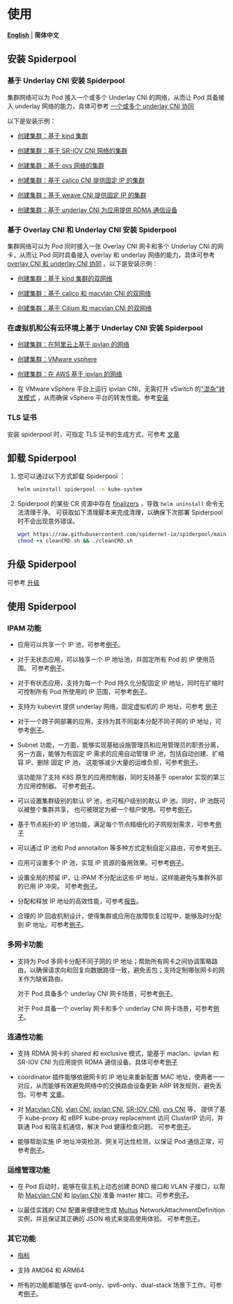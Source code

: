 # 使用

[**English**](./readme.md) | **简体中文**

## 安装 Spiderpool

### 基于 Underlay CNI 安装 Spiderpool

集群网络可以为 Pod 接入一个或多个 Underlay CNI 的网络，从而让 Pod 具备接入 underlay 网络的能力，具体可参考 [一个或多个 underlay CNI 协同](../concepts/arch-zh_CN.md) 

以下是安装示例：

- [创建集群：基于 kind 集群](./install/underlay/get-started-kind-zh_CN.md)

- [创建集群：基于 SR-IOV CNI 网络的集群](./install/underlay/get-started-sriov-zh_CN.md)

- [创建集群：基于 ovs 网络的集群](./install/underlay/get-started-ovs-zh_CN.md)

- [创建集群：基于 calico CNI 提供固定 IP 的集群](./install/underlay/get-started-calico-zh_CN.md)

- [创建集群：基于 weave CNI 提供固定 IP 的集群](./install/underlay/get-started-weave-zh_CN.md)

- [创建集群：基于 underlay CNI 为应用提供 RDMA 通信设备](./rdma-zh_CN.md)

### 基于 Overlay CNI 和 Underlay CNI 安装 Spiderpool

集群网络可以为 Pod 同时接入一张 Overlay CNI 网卡和多个 Underlay CNI 的网卡，从而让 Pod 同时具备接入 overlay 和 underlay 网络的能力，具体可参考 [overlay CNI 和 underlay CNI 协同](../concepts/arch-zh_CN.md) 。以下是安装示例：

- [创建集群：基于 kind 集群的双网络](./install/underlay/get-started-kind-zh_CN.md)

- [创建集群：基于 calico 和 macvlan CNI 的双网络](./install/overlay/get-started-calico.md)

- [创建集群：基于 Cilium 和 macvlan CNI 的双网络](./install/overlay/get-started-cilium.md)

### 在虚拟机和公有云环境上基于 Underlay CNI 安装 Spiderpool

- [创建集群：在阿里云上基于 ipvlan 的网络](./install/cloud/get-started-alibaba-zh_CN.md)

- [创建集群：VMware vsphere](./install/cloud/get-started-vmware-zh_CN.md)

- [创建集群：在 AWS 基于 ipvlan 的网络](./install/cloud/get-started-aws-zh_CN.md)

- 在 VMware vSphere 平台上运行 ipvlan CNI，无需打开 vSwitch 的["混杂"转发模式](https://docs.vmware.com/cn/VMware-vSphere/8.0/vsphere-security/GUID-3507432E-AFEA-4B6B-B404-17A020575358.html) ，从而确保 vSphere 平台的转发性能。参考[安装](./install/cloud/get-started-vmware-zh_CN.md)

### TLS 证书

安装 spiderpool 时，可指定 TLS 证书的生成方式，可参考 [文章](./install/certificate.md)

## 卸载 Spiderpool

1. 您可以通过以下方式卸载 Spiderpool ：

    ```bash
    helm uninstall spiderpool -n kube-system
    ```

2. Spiderpool 的某些 CR 资源中存在 [finalizers](https://kubernetes.io/docs/concepts/overview/working-with-objects/finalizers/) ，导致 `helm uninstall` 命令无法清理干净。 可获取如下清理脚本来完成清理，以确保下次部署 Spiderpool 时不会出现意外错误。

    ```bash
    wget https://raw.githubusercontent.com/spidernet-io/spiderpool/main/tools/scripts/cleanCRD.sh
    chmod +x cleanCRD.sh && ./cleanCRD.sh
    ```

## 升级 Spiderpool

可参考 [升级](./install/upgrade.md)

## 使用 Spiderpool

### IPAM 功能

- 应用可以共享一个 IP 池，可参考[例子](./spider-affinity.md)。

- 对于无状态应用，可以独享一个 IP 地址池，并固定所有 Pod 的 IP 使用范围。 可参考[例子](./spider-subnet.md)。

- 对于有状态应用，支持为每一个 Pod 持久化分配固定 IP 地址，同时在扩缩时可控制所有 Pod 所使用的 IP 范围，可参考[例子](./statefulset-zh_CN.md)。

- 支持为 kubevirt 提供 underlay 网络，固定虚拟机的 IP 地址，可参考 [例子](./kubevirt-zh_CN.md)

- 对于一个跨子网部署的应用，支持为其不同副本分配不同子网的 IP 地址，可参考[例子](./spider-affinity.md)。

- Subnet 功能，一方面，能够实现基础设施管理员和应用管理员的职责分离，
  另一方面，能够为有固定 IP 需求的应用自动管理 IP 池，包括自动创建、扩缩容 IP、删除 固定 IP 池，
  这能够减少大量的运维负担，可参考[例子](./spider-subnet.md)。

  该功能除了支持 K8S 原生的应用控制器，同时支持基于 operator 实现的第三方应用控制器。
  可参考[例子](./third-party-controller.md)。

- 可以设置集群级别的默认 IP 池，也可租户级别的默认 IP 池。同时，IP 池既可以被整个集群共享，
  也可被限定为被一个租户使用。可参考[例子](./spider-affinity.md)。

- 基于节点拓扑的 IP 池功能，满足每个节点精细化的子网规划需求，可参考[例子](./network-topology-zh_CN.md)

- 可以通过 IP 池和 Pod annotaiton 等多种方式定制自定义路由，可参考[例子](./route.md)。

- 应用可设置多个 IP 池，实现 IP 资源的备用效果。可参考[例子](./spider-ippool-zh_CN.md)。

- 设置全局的预留 IP，让 IPAM 不分配出这些 IP 地址，这样能避免与集群外部的已用 IP 冲突。
  可参考[例子](./reserved-ip.md)。

- 分配和释放 IP 地址的高效性能，可参考[报告](../concepts/ipam-performance-zh_CN.md)。

- 合理的 IP 回收机制设计，使得集群或应用在故障恢复过程中，能够及时分配到 IP 地址。可参考[例子](../concepts/ipam.md)。

### 多网卡功能

- 支持为 Pod 多网卡分配不同子网的 IP 地址；帮助所有网卡之间协调策略路由，以确保请求向和回复向数据路径一致，避免丢包；支持定制哪张网卡的网关作为缺省路由。

  对于 Pod 具备多个 underlay CNI 网卡场景，可参考[例子](./multi-interfaces-annotation.md)。

  对于 Pod 具备一个 overlay 网卡和多个 underlay CNI 网卡场景，可参考[例子](./install/overlay/get-started-calico.md)。

### 连通性功能

- 支持 RDMA 网卡的 shared 和 exclusive 模式，能基于 maclan、ipvlan 和 SR-IOV CNI 为应用提供 RDMA 通信设备。具体可参考[例子](./rdma-zh_CN.md)

- coordinator 插件能够依据网卡的 IP 地址来重新配置 MAC 地址，使两者一一对应，从而能够有效避免网络中的交换路由设备更新 ARP 转发规则，避免丢包。可参考 [文章](../concepts/coordinator-zh_CN.md#支持固定-pod-的-mac-地址前缀)。

- 对 [Macvlan CNI](https://github.com/containernetworking/plugins/tree/main/plugins/main/macvlan),
  [vlan CNI](https://github.com/containernetworking/plugins/tree/main/plugins/main/vlan),
  [ipvlan CNI](https://github.com/containernetworking/plugins/tree/main/plugins/main/ipvlan),
  [SR-IOV CNI](https://github.com/k8snetworkplumbingwg/sriov-cni),
  [ovs CNI](https://github.com/k8snetworkplumbingwg/ovs-cni) 等，
  提供了基于 kube-proxy 和 eBPF kube-proxy replacement 访问 ClusterIP 访问，并联通 Pod 和宿主机通信，解决 Pod 健康检查问题。
  可参考[例子](./service-zh_CN.md)。

- 能够帮助实施 IP 地址冲突检测、网关可达性检测，以保证 Pod 通信正常，可参考[例子](../concepts/coordinator.md)。

### 运维管理功能

- 在 Pod 启动时，能够在宿主机上动态创建 BOND 接口和 VLAN 子接口，以帮助
  [Macvlan CNI](https://github.com/containernetworking/plugins/tree/main/plugins/main/macvlan)
  和 [ipvlan CNI](https://github.com/containernetworking/plugins/tree/main/plugins/main/ipvlan)
  准备 master 接口。可参考[例子](../reference/plugin-ifacer.md)。

- 以最佳实践的 CNI 配置来便捷地生成 [Multus](https://github.com/k8snetworkplumbingwg/multus-cni)
  NetworkAttachmentDefinition 实例，并且保证其正确的 JSON 格式来提高使用体验。
  可参考[例子](./spider-multus-config-zh_CN.md)。

### 其它功能

- [指标](../reference/metrics.md)

- 支持 AMD64 和 ARM64

- 所有的功能都能够在 ipv4-only、ipv6-only、dual-stack 场景下工作。可参考[例子](./spider-ippool.md)。
